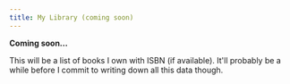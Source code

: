 ```yaml
---
title: My Library (coming soon)
---
```


**Coming soon...**

This will be a list of books I own with ISBN (if available).
It'll probably be a while before I commit to writing down all this data though.
